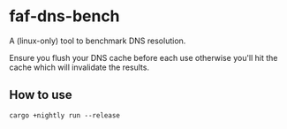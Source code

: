 # faf-dns-bench

A (linux-only) tool to benchmark DNS resolution.

Ensure you flush your DNS cache before each use otherwise you'll hit the cache which will invalidate the results.

## How to use

`cargo +nightly run --release`
